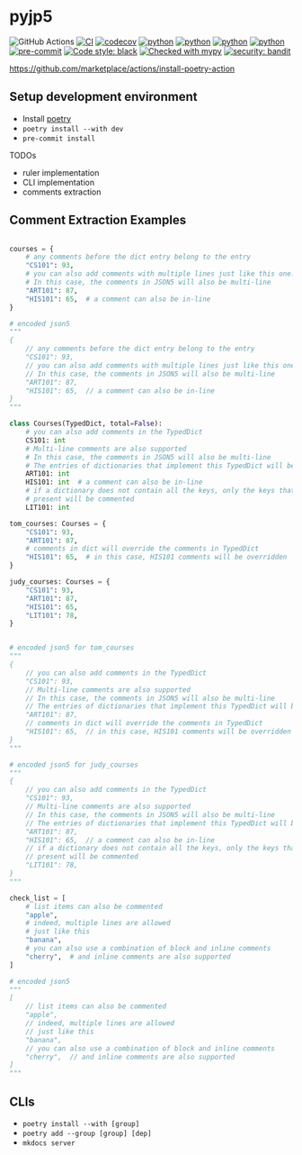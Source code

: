 # pyjp5

![GitHub Actions](https://img.shields.io/badge/github%20actions-%232671E5.svg?style=for-the-badge&logo=githubactions&logoColor=white)
[![CI](https://github.com/austinyu/pyjp5/actions/workflows/CI.yml/badge.svg?branch=main)](https://github.com/austinyu/pyjp5/actions/workflows/CI.yml)
[![codecov](https://codecov.io/gh/austinyu/pyjp5/graph/badge.svg?token=YLMVKROAF2)](https://codecov.io/gh/austinyu/pyjp5)
[![python](https://img.shields.io/badge/Python-3.10-3776AB.svg?style=flat&logo=python&logoColor=white)](https://www.python.org)
[![python](https://img.shields.io/badge/Python-3.11-3776AB.svg?style=flat&logo=python&logoColor=white)](https://www.python.org)
[![python](https://img.shields.io/badge/Python-3.12-3776AB.svg?style=flat&logo=python&logoColor=white)](https://www.python.org)
[![python](https://img.shields.io/badge/Python-3.13-3776AB.svg?style=flat&logo=python&logoColor=white)](https://www.python.org)
[![pre-commit](https://img.shields.io/badge/pre--commit-enabled-brightgreen?logo=pre-commit&logoColor=white)](https://github.com/pre-commit/pre-commit)
[![Code style: black](https://img.shields.io/badge/code%20style-black-000000.svg)](https://github.com/psf/black)
[![Checked with mypy](http://www.mypy-lang.org/static/mypy_badge.svg)](http://mypy-lang.org/)
[![security: bandit](https://img.shields.io/badge/security-bandit-yellow.svg)](https://github.com/PyCQA/bandit)

https://github.com/marketplace/actions/install-poetry-action

## Setup development environment

- Install [poetry](https://python-poetry.org/docs/)
- `poetry install --with dev`
- `pre-commit install`

TODOs

- ruler implementation
- CLI implementation
- comments extraction

## Comment Extraction Examples

```python

courses = {
    # any comments before the dict entry belong to the entry
    "CS101": 93,
    # you can also add comments with multiple lines just like this one.
    # In this case, the comments in JSON5 will also be multi-line
    "ART101": 87,
    "HIS101": 65,  # a comment can also be in-line
}

# encoded json5
"""
{
    // any comments before the dict entry belong to the entry
    "CS101": 93,
    // you can also add comments with multiple lines just like this one.
    // In this case, the comments in JSON5 will also be multi-line
    "ART101": 87,
    "HIS101": 65,  // a comment can also be in-line
}
"""

class Courses(TypedDict, total=False):
    # you can also add comments in the TypedDict
    CS101: int
    # Multi-line comments are also supported
    # In this case, the comments in JSON5 will also be multi-line
    # The entries of dictionaries that implement this TypedDict will be commented
    ART101: int
    HIS101: int  # a comment can also be in-line
    # if a dictionary does not contain all the keys, only the keys that are
    # present will be commented
    LIT101: int

tom_courses: Courses = {
    "CS101": 93,
    "ART101": 87,
    # comments in dict will override the comments in TypedDict
    "HIS101": 65,  # in this case, HIS101 comments will be overridden
}

judy_courses: Courses = {
    "CS101": 93,
    "ART101": 87,
    "HIS101": 65,
    "LIT101": 78,
}


# encoded json5 for tom_courses
"""
{
    // you can also add comments in the TypedDict
    "CS101": 93,
    // Multi-line comments are also supported
    // In this case, the comments in JSON5 will also be multi-line
    // The entries of dictionaries that implement this TypedDict will be commented
    "ART101": 87,
    // comments in dict will override the comments in TypedDict
    "HIS101": 65,  // in this case, HIS101 comments will be overridden
}
"""

# encoded json5 for judy_courses
"""
{
    // you can also add comments in the TypedDict
    "CS101": 93,
    // Multi-line comments are also supported
    // In this case, the comments in JSON5 will also be multi-line
    // The entries of dictionaries that implement this TypedDict will be commented
    "ART101": 87,
    "HIS101": 65,  // a comment can also be in-line
    // if a dictionary does not contain all the keys, only the keys that are
    // present will be commented
    "LIT101": 78,
}
"""

```

```python
check_list = [
    # list items can also be commented
    "apple",
    # indeed, multiple lines are allowed
    # just like this
    "banana",
    # you can also use a combination of block and inline comments
    "cherry",  # and inline comments are also supported
]

# encoded json5
"""
[
    // list items can also be commented
    "apple",
    // indeed, multiple lines are allowed
    // just like this
    "banana",
    // you can also use a combination of block and inline comments
    "cherry",  // and inline comments are also supported
]
"""
```

## CLIs

- `poetry install --with [group]`
- `poetry add --group [group] [dep]`
- `mkdocs server`
